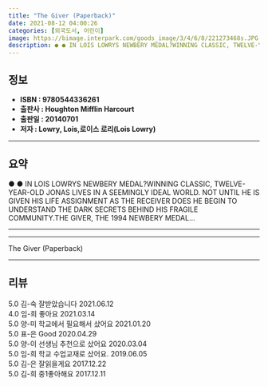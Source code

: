 ```yaml
---
title: "The Giver (Paperback)"
date: 2021-08-12 04:00:26
categories: [외국도서, 어린이]
image: https://bimage.interpark.com/goods_image/3/4/6/8/221273468s.JPG
description: ● ● IN LOIS LOWRYS NEWBERY MEDAL?WINNING CLASSIC, TWELVE-YEAR-OLD JONAS LIVES IN A SEEMINGLY IDEAL WORLD. NOT UNTIL HE IS GIVEN HIS LIFE ASSIGNMENT AS THE REC
---
```


## **정보**

- **ISBN : 9780544336261**
- **출판사 : Houghton Mifflin Harcourt**
- **출판일 : 20140701**
- **저자 : Lowry, Lois,로이스 로리(Lois Lowry)**

------



## **요약**

●  ●  IN LOIS LOWRYS NEWBERY MEDAL?WINNING CLASSIC, TWELVE-YEAR-OLD JONAS LIVES IN A SEEMINGLY IDEAL WORLD. NOT UNTIL HE IS GIVEN HIS LIFE ASSIGNMENT AS THE RECEIVER DOES HE BEGIN TO UNDERSTAND THE DARK SECRETS BEHIND HIS FRAGILE COMMUNITY.THE GIVER, THE 1994 NEWBERY MEDAL... 

------



------


The Giver (Paperback) 

------


## **리뷰** 

5.0 김-숙 잘받았습니다 2021.06.12 <br/>4.0 임-희 좋아요 2021.03.14 <br/>5.0 양-미 학교에서 필요해서 샀어요 2021.01.20 <br/>5.0 표-은 Good 2020.04.29 <br/>5.0 양-이 선생님 추천으로 샀어요  2020.03.04 <br/>5.0 임-희 학교 수업교재로 샀어요. 2019.06.05 <br/>5.0 김-은 잘읽을게요 2017.12.22 <br/>5.0 김-희 중1좋아해요 2017.12.11 <br/>